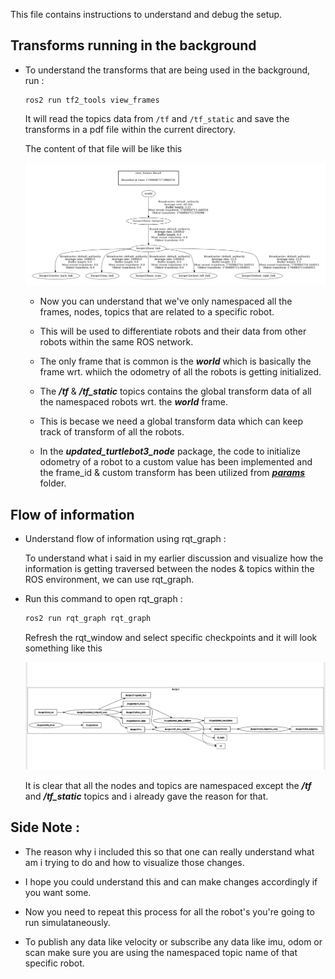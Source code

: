 This file contains instructions to understand and debug the setup.     


## Transforms running in the background    

- To understand the transforms that are being used in the background, run :  
  
  ```
  ros2 run tf2_tools view_frames
  ```    
  It will read the topics data from `/tf` and `/tf_static` and save the transforms in a pdf file within the current directory.     

  The content of that file will be like this    

    <div align="center">
    <img src="robot_bringup/media/ns_burger_bringup/ns_bringup_tf_frames.png" alt="Transform data for burger2" />
    </div> 

  - Now you can understand that we've only namespaced all the frames, nodes, topics that are related to a specific robot.    

  - This will be used to differentiate robots and their data from other robots within the same ROS network.    

  - The only frame that is common is the ***world*** which is basically the frame wrt. whiich the odometry of all the robots is getting initialized.      

  - The ***/tf*** & ***/tf_static*** topics contains the global transform data of all the namespaced robots wrt. the ***world*** frame.      

  - This is becase we need a global transform data which can keep track of transform of all the robots.   

  - In the ***updated_turtlebot3_node*** package, the code to initialize odometry of a robot to a custom value has been implemented and the frame_id & custom transform has been utilized from [***params***](/robot_bringup/param/) folder.


## Flow of information     

- Understand flow of information using rqt_graph :     

  To understand what i said in my earlier discussion and visualize how the information is getting traversed between the nodes & topics within the ROS environment, we can use rqt_graph.    

- Run this command to open rqt_graph : 

  ```bash
  ros2 run rqt_graph rqt_graph
  ```    
  Refresh the rqt_window and select specific checkpoints and it will look something like this    

    <div align="center">
    <img src="robot_bringup/media/ns_burger_bringup/ns_bringup_rqt.png" alt="Transform data for burger2" />
    </div>   
    
  It is clear that all the nodes and topics are namespaced except the ***/tf*** and ***/tf_static*** topics and i already gave the reason for that.   
  


## Side Note :    

- The reason why i included this so that one can really understand what am i trying to do and how to visualize those changes.     

- I hope you could understand this and can make changes accordingly if you want some.  

- Now you need to repeat this process for all the robot's you're going to run simulataneously.     

- To publish any data like velocity or subscribe any data like imu, odom or scan make sure you are using the namespaced topic name of that specific robot.